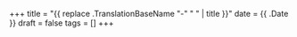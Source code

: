 +++
title = "{{ replace .TranslationBaseName "-" " " | title }}"
date = {{ .Date }}
draft = false
tags = []
+++
